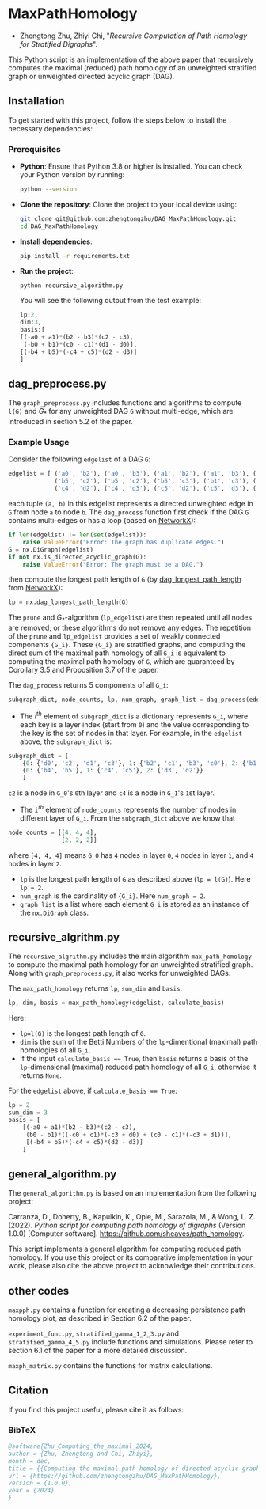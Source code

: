 # MaxPathHomology
- Zhengtong Zhu, Zhiyi Chi, "*Recursive Computation of Path Homology for Stratified Digraphs*".

This Python script is an implementation of the above paper that recursively computes the maximal (reduced) path homology of an unweighted stratified graph or unweighted directed acyclic graph (DAG).

## Installation
To get started with this project, follow the steps below to install the necessary dependencies:

### Prerequisites
- **Python**: Ensure that Python 3.8 or higher is installed. You can check your Python version by running:
    ```bash
    python --version
    ```
- **Clone the repository**: Clone the project to your local device using:
    ```bash
    git clone git@github.com:zhengtongzhu/DAG_MaxPathHomology.git
    cd DAG_MaxPathHomology
    ```
- **Install dependencies**:
    ```bash
    pip install -r requirements.txt
    ```
- **Run the project**:
    ```bash
    python recursive_algorithm.py
    ```

    You will see the following output from the test example:
    ```python
    lp:2,
    dim:3,
    basis:[
    [(-a0 + a1)*(b2 - b3)*(c2 - c3), 
     (-b0 + b1)*(c0 - c1)*(d1 - d0)], 
    [(-b4 + b5)*(-c4 + c5)*(d2 - d3)]
    ]
    ```

## dag_preprocess.py
The `graph_preprocess.py` includes functions and algorithms to compute `l(G)` and $G_*$ for any unweighted DAG `G` without multi-edge, which are introduced in section 5.2 of the paper.

### Example Usage
Consider the following `edgelist` of a DAG `G`:

```python
edgelist = [ ('a0', 'b2'), ('a0', 'b3'), ('a1', 'b2'), ('a1', 'b3'), ('b4', 'c4'), ('b4', 'c5'), ('b5', 'c4'), 
             ('b5', 'c2'), ('b5', 'c2'), ('b5', 'c3'), ('b1', 'c3'), ('b0', 'c0'), ('b0', 'c1'), ('b1', 'c1'), 
             ('c4', 'd2'), ('c4', 'd3'), ('c5', 'd2'), ('c5', 'd3'), ('c6', 'd0'), ('c6', 'd1'), ('c7', 'd1')]
```

each tuple `(a, b)` in this edgelist represents a directed unweighted edge in `G` from node `a` to node `b`. The `dag_process` function first check if the DAG `G` contains multi-edges or has a loop (based on [NetworkX](https://networkx.org/)):

```python
if len(edgelist) != len(set(edgelist)):
    raise ValueError("Error: The graph has duplicate edges.")
G = nx.DiGraph(edgelist)
if not nx.is_directed_acyclic_graph(G):
    raise ValueError("Error: The graph must be a DAG.")
```

then compute the longest path length of `G` (by [dag_longest_path_length](https://networkx.org/documentation/stable/reference/algorithms/generated/networkx.algorithms.dag.dag_longest_path_length.html#networkx.algorithms.dag.dag_longest_path_length) from [NetworkX](https://networkx.org/)):

```python
lp = nx.dag_longest_path_length(G)
```

The `prune` and $G_*$-algorithm (`lp_edgelist`) are then repeated until all nodes are removed, or these algorithms do not remove any edges. The repetition of the `prune` and `lp_edgelist` provides a set of weakly connected components `{G_i}`. These `{G_i}` are stratified graphs, and computing the direct sum of the maximal path homology of all `G_i` is equivalent to computing the maximal path homology of `G`, which are guaranteed by Corollary 3.5 and Proposition 3.7 of the paper.

The `dag_process` returns 5 components of all `G_i`:

```python
subgraph_dict, node_counts, lp, num_graph, graph_list = dag_process(edgelist)
```

- The $i^{th}$ element of `subgraph_dict` is a dictionary represents `G_i`, where each key is a layer index (start from `0`) and the value corresponding to the key is the set of nodes in that layer. For example, in the `edgelist` above, the `subgraph_dict` is:

```python
subgraph_dict = [
    {0: {'d0', 'c2', 'd1', 'c3'}, 1: {'b2', 'c1', 'b3', 'c0'}, 2: {'b1', 'b0', 'a1', 'a0'}}, 
    {0: {'b4', 'b5'}, 1: {'c4', 'c5'}, 2: {'d3', 'd2'}}
    ]
```
`c2` is a node in `G_0`'s `0`th layer and `c4` is a node in `G_1`'s `1`st layer.

- The `i`$^{th}$ element of `node_counts` represents the number of nodes in different layer of `G_i`. From the `subgraph_dict` above we know that

```python
node_counts = [[4, 4, 4], 
               [2, 2, 2]]
```
where `[4, 4, 4]` means `G_0` has `4` nodes in layer `0`, `4` nodes in layer `1`, and `4` nodes in layer `2`.

- `lp` is the longest path length of `G` as described above (`lp = l(G)`). Here `lp = 2`.
- `num_graph` is the cardinality of `{G_i}`. Here `num_graph = 2`.
- `graph_list` is a list where each element `G_i` is stored as an instance of the `nx.DiGraph` class.

## recursive_algrithm.py
The `recursive_algrithm.py` includes the main algorithm `max_path_homology` to compute the maximal path homology for an unweighted stratified graph. Along with `graph_preprocess.py`, it also works for unweighted DAGs.

The `max_path_homology` returns `lp`, `sum_dim` and `basis`.
```python
lp, dim, basis = max_path_homology(edgelist, calculate_basis)
```
Here:
- `lp=l(G)` is the longest path length of `G`.
- `dim` is the sum of the Betti Numbers of the `lp`-dimentional (maximal) path homologies of all `G_i`.
- If the input `calculate_basis == True`, then `basis` returns a basis of the `lp`-dimensional (maximal) reduced path homology of all `G_i`, otherwise it returns `None`.

For the `edgelist` above, if `calculate_basis == True`:
```python
lp = 2
sum_dim = 3
basis = [
    [(-a0 + a1)*(b2 - b3)*(c2 - c3), 
     (b0 - b1)*((-c0 + c1)*(-c3 + d0) + (c0 - c1)*(-c3 + d1))], 
     [(-b4 + b5)*(-c4 + c5)*(d2 - d3)]
    ]
```
## general_algorithm.py
The `general_algorithm.py` is based on an implementation from the following project:

Carranza, D., Doherty, B., Kapulkin, K., Opie, M., Sarazola, M., & Wong, L. Z. (2022). *Python script for computing path homology of digraphs* (Version 1.0.0) [Computer software]. https://github.com/sheaves/path_homology.

This script implements a general algorithm for computing reduced path homology. If you use this project or its comparative implementation in your work, please also cite the above project to acknowledge their contributions.

## other codes
`maxpph.py` contains a function for creating a decreasing persistence path homology plot, as described in Section 6.2 of the paper.

`experiment_func.py`, `stratified_gamma_1_2_3.py` and `stratified_gamma_4_5.py` include functions and simulations. Please refer to section 6.1 of the paper for a more detailed discussion.

`maxph_matrix.py` contains the functions for matrix calculations.

## Citation
If you find this project useful, please cite it as follows:

### BibTeX
```bibtex
@software{Zhu_Computing_the_maximal_2024,
author = {Zhu, Zhengtong and Chi, Zhiyi},
month = dec,
title = {{Computing the maximal path homology of directed acyclic graph}},
url = {https://github.com/zhengtongzhu/DAG_MaxPathHomology},
version = {1.0.0},
year = {2024}
}
```